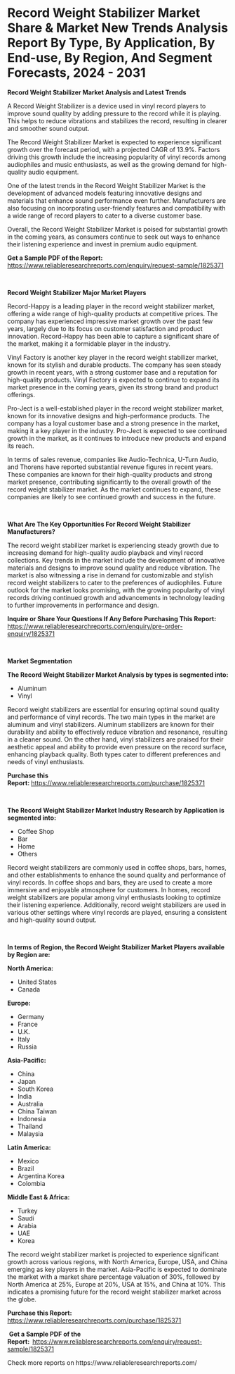<p><h1>Record Weight Stabilizer Market Share & Market New Trends Analysis Report By Type, By Application, By End-use, By Region, And Segment Forecasts, 2024 - 2031</h1></p><p><strong>Record Weight Stabilizer Market Analysis and Latest Trends</strong></p>
<p><p>A Record Weight Stabilizer is a device used in vinyl record players to improve sound quality by adding pressure to the record while it is playing. This helps to reduce vibrations and stabilizes the record, resulting in clearer and smoother sound output.</p><p>The Record Weight Stabilizer Market is expected to experience significant growth over the forecast period, with a projected CAGR of 13.9%. Factors driving this growth include the increasing popularity of vinyl records among audiophiles and music enthusiasts, as well as the growing demand for high-quality audio equipment.</p><p>One of the latest trends in the Record Weight Stabilizer Market is the development of advanced models featuring innovative designs and materials that enhance sound performance even further. Manufacturers are also focusing on incorporating user-friendly features and compatibility with a wide range of record players to cater to a diverse customer base.</p><p>Overall, the Record Weight Stabilizer Market is poised for substantial growth in the coming years, as consumers continue to seek out ways to enhance their listening experience and invest in premium audio equipment.</p></p>
<p><strong>Get a Sample PDF of the Report:&nbsp;</strong> <a href="https://www.reliableresearchreports.com/enquiry/request-sample/1825371">https://www.reliableresearchreports.com/enquiry/request-sample/1825371</a></p>
<p>&nbsp;</p>
<p><strong>Record Weight Stabilizer Major Market Players</strong></p>
<p><p>Record-Happy is a leading player in the record weight stabilizer market, offering a wide range of high-quality products at competitive prices. The company has experienced impressive market growth over the past few years, largely due to its focus on customer satisfaction and product innovation. Record-Happy has been able to capture a significant share of the market, making it a formidable player in the industry.</p><p>Vinyl Factory is another key player in the record weight stabilizer market, known for its stylish and durable products. The company has seen steady growth in recent years, with a strong customer base and a reputation for high-quality products. Vinyl Factory is expected to continue to expand its market presence in the coming years, given its strong brand and product offerings.</p><p>Pro-Ject is a well-established player in the record weight stabilizer market, known for its innovative designs and high-performance products. The company has a loyal customer base and a strong presence in the market, making it a key player in the industry. Pro-Ject is expected to see continued growth in the market, as it continues to introduce new products and expand its reach.</p><p>In terms of sales revenue, companies like Audio-Technica, U-Turn Audio, and Thorens have reported substantial revenue figures in recent years. These companies are known for their high-quality products and strong market presence, contributing significantly to the overall growth of the record weight stabilizer market. As the market continues to expand, these companies are likely to see continued growth and success in the future.</p></p>
<p>&nbsp;</p>
<p><strong>What Are The Key Opportunities For Record Weight Stabilizer Manufacturers?</strong></p>
<p><p>The record weight stabilizer market is experiencing steady growth due to increasing demand for high-quality audio playback and vinyl record collections. Key trends in the market include the development of innovative materials and designs to improve sound quality and reduce vibration. The market is also witnessing a rise in demand for customizable and stylish record weight stabilizers to cater to the preferences of audiophiles. Future outlook for the market looks promising, with the growing popularity of vinyl records driving continued growth and advancements in technology leading to further improvements in performance and design.</p></p>
<p><strong>Inquire or Share Your Questions If Any Before Purchasing This Report:</strong> <a href="https://www.reliableresearchreports.com/enquiry/pre-order-enquiry/1825371">https://www.reliableresearchreports.com/enquiry/pre-order-enquiry/1825371</a></p>
<p>&nbsp;</p>
<p><strong>Market Segmentation</strong></p>
<p><strong>The Record Weight Stabilizer Market Analysis by types is segmented into:</strong></p>
<p><ul><li>Aluminum</li><li>Vinyl</li></ul></p>
<p><p>Record weight stabilizers are essential for ensuring optimal sound quality and performance of vinyl records. The two main types in the market are aluminum and vinyl stabilizers. Aluminum stabilizers are known for their durability and ability to effectively reduce vibration and resonance, resulting in a cleaner sound. On the other hand, vinyl stabilizers are praised for their aesthetic appeal and ability to provide even pressure on the record surface, enhancing playback quality. Both types cater to different preferences and needs of vinyl enthusiasts.</p></p>
<p><strong>Purchase this Report:&nbsp;</strong><a href="https://www.reliableresearchreports.com/purchase/1825371">https://www.reliableresearchreports.com/purchase/1825371</a></p>
<p>&nbsp;</p>
<p><strong>The Record Weight Stabilizer Market Industry Research by Application is segmented into:</strong></p>
<p><ul><li>Coffee Shop</li><li>Bar</li><li>Home</li><li>Others</li></ul></p>
<p><p>Record weight stabilizers are commonly used in coffee shops, bars, homes, and other establishments to enhance the sound quality and performance of vinyl records. In coffee shops and bars, they are used to create a more immersive and enjoyable atmosphere for customers. In homes, record weight stabilizers are popular among vinyl enthusiasts looking to optimize their listening experience. Additionally, record weight stabilizers are used in various other settings where vinyl records are played, ensuring a consistent and high-quality sound output.</p></p>
<p>&nbsp;</p>
<p><strong>In terms of Region, the Record Weight Stabilizer Market Players available by Region are:</strong></p>
<p>
    <p> <strong> North America: </strong>
        <ul>
            <li>United States</li>
            <li>Canada</li>
        </ul>
        </p> 
    <p> <strong> Europe: </strong>
        <ul>
            <li>Germany</li>
            <li>France</li>
            <li>U.K.</li>
            <li>Italy</li>
            <li>Russia</li>
        </ul>
        </p> 
    <p> <strong> Asia-Pacific: </strong>
        <ul>
            <li>China</li>
            <li>Japan</li>
            <li>South Korea</li>
            <li>India</li>
            <li>Australia</li>
            <li>China Taiwan</li>
            <li>Indonesia</li>
            <li>Thailand</li>
            <li>Malaysia</li>
        </ul>
        </p> 
    <p> <strong> Latin America: </strong>
        <ul>
            <li>Mexico</li>
            <li>Brazil</li>
            <li>Argentina Korea</li>
            <li>Colombia</li>
        </ul>
        </p> 
    <p> <strong> Middle East & Africa: </strong>
        <ul>
            <li>Turkey</li>
            <li>Saudi</li>
            <li>Arabia</li>
            <li>UAE</li>
            <li>Korea</li>
        </ul>
    </p>
    </p>
<p><p>The record weight stabilizer market is projected to experience significant growth across various regions, with North America, Europe, USA, and China emerging as key players in the market. Asia-Pacific is expected to dominate the market with a market share percentage valuation of 30%, followed by North America at 25%, Europe at 20%, USA at 15%, and China at 10%. This indicates a promising future for the record weight stabilizer market across the globe.</p></p>
<p><strong>Purchase this Report: </strong><a href="https://www.reliableresearchreports.com/purchase/1825371">https://www.reliableresearchreports.com/purchase/1825371</a></p>
<p>&nbsp;<strong>Get a Sample PDF of the Report:&nbsp;&nbsp;</strong><a href="https://www.reliableresearchreports.com/enquiry/request-sample/1825371">https://www.reliableresearchreports.com/enquiry/request-sample/1825371</a></p>
<p><strong></strong></p>
<p>Check more reports on https://www.reliableresearchreports.com/</p>
